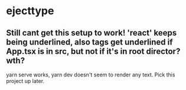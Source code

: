 # ejecttype


## Still cant get this setup to work!  'react' keeps being underlined, also tags get underlined if App.tsx is in src, but not if it's in root director?  wth?

yarn serve works, yarn dev doesn't seem to render any text.  Pick this project up later.
